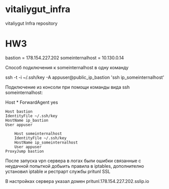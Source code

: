 # vitaliygut_infra
vitaliygut Infra repository

HW3
=========================================
bastion = 178.154.227.202
someinternalhost = 10.130.0.14

Cпособ подключения к someinternalhost в одну команду

ssh -t -i ~/.ssh/key -A appuser@public_ip_bastion 'ssh ip_someinternalhost'


Подключение из консоли при помощи команды вида ssh someinternalhost:


Host *
ForwardAgent yes

	Host bastion
	IdentityFile ~/.ssh/key
	HostName ip_bastion
	User appuser

        Host someinternalhost
        IdentityFile ~/.ssh/key
        HostName ip_someinternalhost
        User appuser
	ProxyJump bastion

После запуска vpn сервера в логах были ошибки связанные с неудачной попыткой добыить правила в iptables, дополнително установил iptable и рестрарт службы pritunl
SSL

В настройках сервера указал домен  pritunl.178.154.227.202.sslip.io
